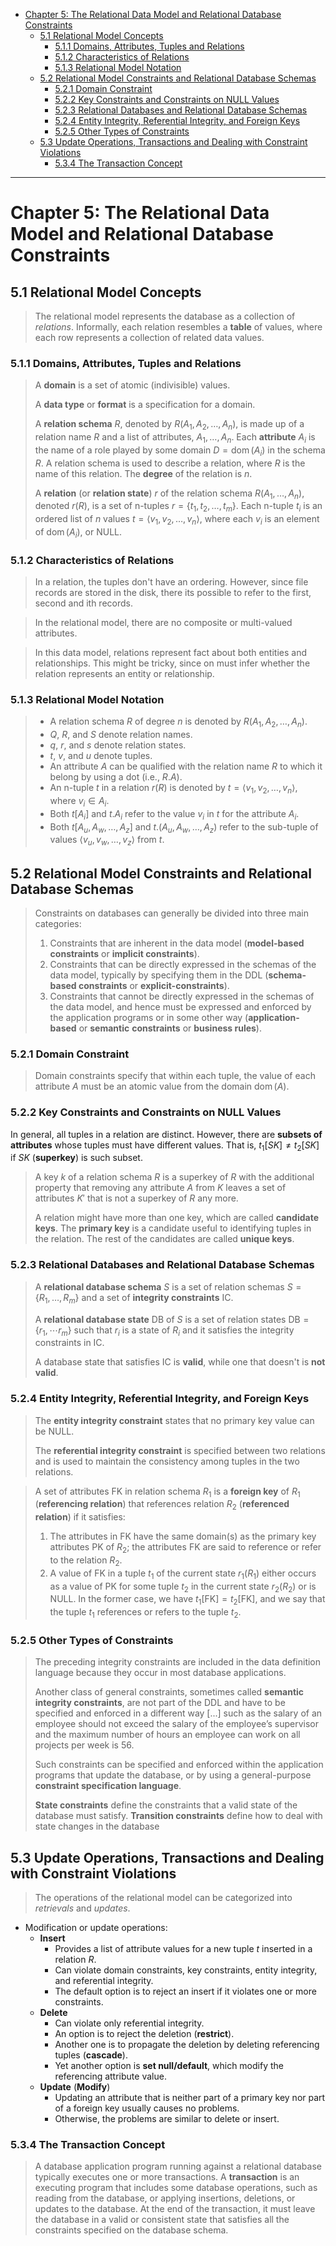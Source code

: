- [Chapter 5: The Relational Data Model and Relational Database Constraints](#chapter-5-the-relational-data-model-and-relational-database-constraints)
  - [5.1 Relational Model Concepts](#51-relational-model-concepts)
    - [5.1.1 Domains, Attributes, Tuples and Relations](#511-domains-attributes-tuples-and-relations)
    - [5.1.2 Characteristics of Relations](#512-characteristics-of-relations)
    - [5.1.3 Relational Model Notation](#513-relational-model-notation)
  - [5.2 Relational Model Constraints and Relational Database Schemas](#52-relational-model-constraints-and-relational-database-schemas)
    - [5.2.1 Domain Constraint](#521-domain-constraint)
    - [5.2.2 Key Constraints and Constraints on NULL Values](#522-key-constraints-and-constraints-on-null-values)
    - [5.2.3 Relational Databases and Relational Database Schemas](#523-relational-databases-and-relational-database-schemas)
    - [5.2.4 Entity Integrity, Referential Integrity, and Foreign Keys](#524-entity-integrity-referential-integrity-and-foreign-keys)
    - [5.2.5 Other Types of Constraints](#525-other-types-of-constraints)
  - [5.3 Update Operations, Transactions and Dealing with Constraint Violations](#53-update-operations-transactions-and-dealing-with-constraint-violations)
    - [5.3.4 The Transaction Concept](#534-the-transaction-concept)


---
# Chapter 5: The Relational Data Model and Relational Database Constraints

## 5.1 Relational Model Concepts

> The relational model represents the database as a collection of *relations*.  Informally, each relation resembles a **table** of values, where each row represents a collection of related data values.

### 5.1.1 Domains, Attributes, Tuples and Relations

> A **domain** is a set of atomic (indivisible) values.
> 
> A **data type** or **format** is a specification for a domain.
> 
> A **relation schema** $R$, denoted by $R(A_1, A_2, \dots, A_n)$, is made up of a relation name $R$ and a list of attributes, $A_1, \dots, A_n$. Each **attribute** $A_i$ is the name of a role played by some domain $D = \operatorname{dom}(A_i)$ in the schema $R$. A relation schema is used to describe a relation, where $R$ is the name of this relation. The **degree** of the relation is $n$.
> 
> A **relation** (or **relation state**) $r$ of the relation schema $R(A_1, \dots, A_n)$, denoted $r(R)$, is a set of n-tuples $r = \{t_1, t_2, \dots, t_m\}$. Each n-tuple $t_i$ is an ordered list of $n$ values $t = \langle v_1, v_2, \dots, v_n \rangle$, where each $v_i$ is an element of $\operatorname{dom}(A_i)$, or NULL.

### 5.1.2 Characteristics of Relations

> In a relation, the tuples don't have an ordering. However, since file records are stored in the disk, there its possible to refer to the first, second and ith records.

> In the relational model, there are no composite or multi-valued attributes.

> In this data model, relations represent fact about both entities and relationships. This might be tricky, since on must infer whether the relation represents an entity or relationship.

### 5.1.3 Relational Model Notation

> - A relation schema $R$ of degree $n$ is denoted by $R(A_1, A_2, \dots, A_n)$.
> - $Q$, $R$, and $S$ denote relation names.
> - $q$, $r$, and $s$ denote relation states.
> - $t$, $v$, and $u$ denote tuples.
> - An attribute $A$ can be qualified with the relation name $R$ to which it belong by using a dot (i.e., $R.A$).
> - An n-tuple $t$ in a relation $r(R)$ is denoted by $t = \langle v_1, v_2, \dots, v_n\rangle$, where $v_i \in A_i$.
> - Both $t[A_i]$ and $t.A_i$ refer to the value $v_i$ in $t$ for the attribute $A_i$.
> - Both $t[A_u, A_w, \dots, A_z]$ and $t.(A_u, A_w, \dots, A_z)$ refer to the sub-tuple of values $\langle v_u, v_w, \dots, v_z \rangle$ from $t$.

## 5.2 Relational Model Constraints and Relational Database Schemas

>  Constraints on databases can generally be divided into three main categories:
> 
> 1. Constraints that are inherent in the data model (**model-based constraints** or **implicit constraints**).
> 2. Constraints that can be directly expressed in the schemas of the data model, typically by specifying them in the DDL (**schema-based constraints** or **explicit-constraints**).
> 3. Constraints that cannot be directly expressed in the schemas of the data
model, and hence must be expressed and enforced by the application programs or in some other way (**application-based** or **semantic**
**constraints** or **business rules**).

### 5.2.1 Domain Constraint

> Domain constraints specify that within each tuple, the value of each attribute $A$ must be an atomic value from the domain $\operatorname{dom}(A)$.

### 5.2.2 Key Constraints and Constraints on NULL Values

In general, all tuples in a relation are distinct. However, there are **subsets of attributes** whose tuples must have different values. That is, $t_1[SK] \neq t_2[SK]$ if $SK$ (**superkey**) is such subset.

>  A key $k$ of a relation schema $R$ is a superkey of $R$ with the additional property that removing any attribute $A$ from $K$ leaves a set of attributes $K'$ that is not a superkey of $R$ any more.
> 
> A relation might have more than one key, which are called **candidate keys**. The **primary key** is a candidate useful to identifying tuples in the relation. The rest of the candidates are called **unique keys**. 

### 5.2.3 Relational Databases and Relational Database Schemas

> A **relational database schema** $S$ is a set of relation schemas $S = \{R_1, \dots, R_m\}$ and a set of **integrity constraints** $\mathrm{IC}$.
> 
> A **relational database state** $\mathrm{DB}$ of $S$ is a set of relation states $\mathrm{DB} = \{r_1, \dotsm r_m\}$ such that $r_i$ is a state of $R_i$ and it satisfies the integrity constraints in $\mathrm{IC}$.
> 
> A database state that satisfies $\mathrm{IC}$ is **valid**, while one that doesn't is **not valid**.

### 5.2.4 Entity Integrity, Referential Integrity, and Foreign Keys

> The **entity integrity constraint** states that no primary key value can be NULL.
> 
> The **referential integrity constraint** is specified between two relations and is used to maintain the consistency among tuples in the two relations.

> A set of attributes $\mathrm{FK}$ in relation schema $R_1$ is a **foreign key** of $R_1$ (**referencing relation**) that references relation $R_2$ (**referenced relation**) if it satisfies:
> 
> 1. The attributes in $\mathrm{FK}$ have the same domain(s) as the primary key attributes $\mathrm{PK}$ of $R_2$; the attributes $\mathrm{FK}$ are said to reference or refer to the relation $R_2$.
> 2. A value of $\mathrm{FK}$ in a tuple $t_1$ of the current state $r_1(R_1)$ either occurs as a value of PK for some tuple $t_2$ in the current state $r_2(R_2)$ or is NULL. In the former case, we have $t_1[\mathrm{FK}] = t_2[\mathrm{FK}]$, and we say that the tuple $t_1$ references or refers to the tuple $t_2$.

### 5.2.5 Other Types of Constraints

> The preceding integrity constraints are included in the data definition language because they occur in most database applications. 
> 
> Another class of general constraints, sometimes called **semantic integrity constraints**, are not part of the DDL and have to be specified and enforced in a different way [...] such as the salary of an employee should not exceed the salary of the employee’s supervisor and the maximum number of hours an employee can work on all projects per week is 56. 
> 
> Such constraints can be specified and enforced within the application programs that update the database, or by using a general-purpose **constraint specification language**.
> 
> **State constraints** define the constraints that a valid state of the database must satisfy. **Transition constraints** define how to deal with state changes in the database


## 5.3 Update Operations, Transactions and Dealing with Constraint Violations

> The operations of the relational model can be categorized into *retrievals* and *updates*.

- Modification or update operations:
  - **Insert**
    - Provides a list of attribute values for a new tuple $t$ inserted in a relation $R$.
    - Can violate domain constraints, key constraints, entity integrity, and referential integrity.
    - The default option is to reject an insert if it violates one or more constraints.
  - **Delete**
    - Can violate only referential integrity.
    - An option is to reject the deletion (**restrict**).
    - Another one is to propagate the deletion by deleting referencing tuples (**cascade**).
    - Yet another option is **set null/default**, which modify the referencing attribute value.
  - **Update** (**Modify**)
    - Updating an attribute that is neither part of a primary key nor part of a foreign key usually causes no problems.
    - Otherwise, the problems are similar to delete or insert.

### 5.3.4 The Transaction Concept

> A database application program running against a relational database typically executes one or more transactions. A **transaction** is an executing program that includes some database operations, such as reading from the database, or applying insertions, deletions, or updates to the database. At the end of the transaction, it must leave the database in a valid or consistent state that satisfies all the constraints specified on the database schema.